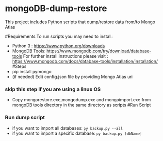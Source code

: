 # mongoDB-dump-restore
This project includes Python scripts that dump/restore data from/to Mongo Atlas

#Requirements
To run scripts you may need to install:
- Python 3 : https://www.python.org/downloads
- MongoDB Tools: https://www.mongodb.com/try/download/database-tools
For further install instructions please visit :
  https://www.mongodb.com/docs/database-tools/installation/installation/
#Steps
- pip install pymongo
- (if needed) Edit config.json file by providing Mongo Atlas uri
### skip this step if you are using a linux OS
- Copy mongorestore.exe,mongodump.exe and mongoimport.exe from mongoDB tools directory in the same directory as scripts
#Run Script

### Run dump script
* if you want to import all databases:
`py backup.py --all`
* if you want to import a specific database:
`py backup.py [dbName]`
